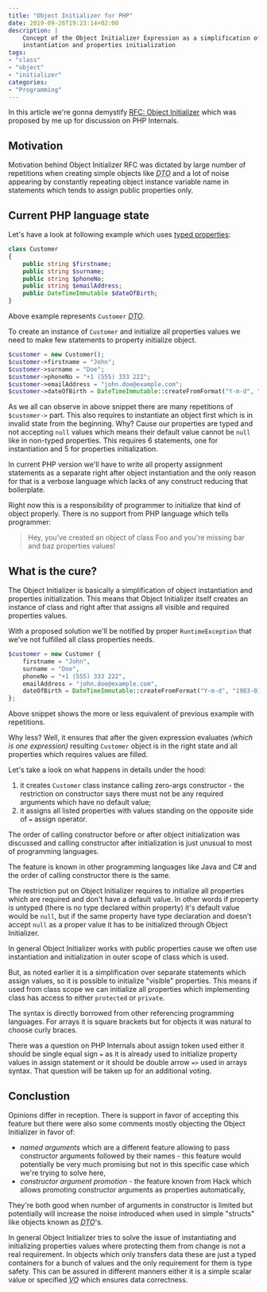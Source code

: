 ```yaml
---
title: "Object Initializer for PHP"
date: 2019-09-26T19:23:14+02:00
description: |
    Concept of the Object Initializer Expression as a simplification of object 
    instantiation and properties initialization 
tags: 
- "class"
- "object"
- "initializer"
categories:
- "Programming"
---
```


In this article we're gonna demystify 
[RFC: Object Initializer](https://wiki.php.net/rfc/object-initializer)
which was proposed by me up for discussion on PHP Internals.

## Motivation

Motivation behind Object Initializer RFC was dictated by large number of 
repetitions when creating simple objects like 
_<abbr title="Data Transfer Object">DTO</abbr>_ and 
a lot of noise appearing by constantly repeating object instance variable 
name in statements which tends to assign public properties only.

## Current PHP language state

Let's have a look at following example which uses 
[typed properties](https://wiki.php.net/rfc/typed_properties_v2):

```php
class Customer
{
    public string $firstname;
    public string $surname;
    public string $phoneNo;
    public string $emailAddress;
    public DateTimeImmutable $dateOfBirth;
}
```

Above example represents `Customer` _<abbr title="Data Transfer Object">DTO</abbr>_.

To create an instance of `Customer` and initialize all properties values we need
to make few statements to property initialize object.

```php
$customer = new Customer();
$customer->firstname = "John";
$customer->surname = "Doe";
$customer->phoneNo = "+1 (555) 333 222";
$customer->emailAddress = "john.doe@example.com";
$customer->dateOfBirth = DateTimeImmutable::createFromFormat("Y-m-d", "1983-01-01");
```

As we all can observe in above snippet there are many repetitions of `$customer->`
part. This also requires to instantiate an object first which is in invalid state 
from the beginning. Why? Cause our properties are typed and not accepting `null` 
values which means their default value cannot be `null` like in non-typed properties.
This requires 6 statements, one for instantiation and 5 for properties initialization. 

In current PHP version we'll have to write all property assignment statements 
as a separate right after object instantiation and the only reason for that 
is a verbose language which lacks of any construct reducing that boilerplate.

Right now this is a responsibility of programmer to initialize that kind of 
object properly. 
There is no support from PHP language which tells programmer:

> Hey, you've created an object of class Foo and you're missing bar 
> and baz properties values!

## What is the cure?

The Object Initializer is basically a simplification of object instantiation 
and properties initialization. 
This means that Object Initializer itself creates an instance of class 
and right after that assigns all visible and required properties values.

With a proposed solution we'll be notified by proper `RuntimeException` that 
we've not fulfilled all class properties needs.

```php
$customer = new Customer {
    firstname = "John",
    surname = "Doe",
    phoneNo = "+1 (555) 333 222",
    emailAddress = "john.doe@example.com",
    dateOfBirth = DateTimeImmutable::createFromFormat("Y-m-d", "1983-01-01")
};
```

Above snippet shows the more or less equivalent of previous example with repetitions.

Why less? Well, it ensures that after the given expression evaluates 
_(which is one expression)_ resulting `Customer` object is in the right state
and all properties which requires values are filled.

Let's take a look on what happens in details under the hood:

1. it creates `Customer` class instance calling zero-args
   constructor - the restriction on constructor says there must not be any required
   arguments which have no default value;
2. it assigns all listed properties with values standing on the opposite side of
   `=` assign operator.
   
The order of calling constructor before or after object initialization 
was discussed and calling constructor after initialization is just unusual 
to most of programming languages.

The feature is known in other programming languages like Java and C# 
and the order of calling constructor there is the same.

The restriction put on Object Initializer requires to initialize all properties 
which are required and don't have a default value. 
In other words if property is untyped (there is no type declared within property) 
it's default value would be `null`, but if the same property have type declaration 
and doesn't accept `null` as a proper value it has to be initialized through 
Object Initializer.

In general Object Initializer works with public properties cause we often use 
instantiation and initialization in outer scope of class which is used.

But, as noted earlier it is a simplification over separate statements which assign 
values, so it is possible to initialize "visible" properties. 
This means if used from class scope we can initialize all properties which 
implementing class has access to either `protected` or `private`.

The syntax is directly borrowed from other referencing programming languages. 
For arrays it is square brackets but for objects it was natural to choose 
curly braces.

There was a question on PHP Internals about assign token used either it 
should be single equal sign `=` as it is already used to initialize property 
values in assign statement or it should be double arrow `=>` used in arrays syntax.
That question will be taken up for an additional voting.

## Conclustion

Opinions differ in reception. There is support in favor of accepting this 
feature but there were also some comments mostly objecting the Object Initializer 
in favor of:

* _named arguments_ which are a different feature allowing to pass constructor 
  arguments followed by their names - this feature would potentially be very much 
  promising but not in this specific case which we're trying to solve here, 
* _constructor argument promotion_ - the feature known from Hack which allows 
  promoting constructor arguments as properties automatically, 
  
They're both good when number of arguments in constructor is limited but 
potentially will increase the noise introduced when used in simple "structs" 
like objects known as _<abbr title="Data Transfer Object">DTO</abbr>_'s.

In general Object Initializer tries to solve the issue of instantiating and 
initializing properties values where protecting them from change is not 
a real requirement. 
In objects which only transfers data these are just a typed containers for 
a bunch of values and the only requirement for them is type safety. 
This can be assured in different manners either it is a simple scalar value 
or specified _<abbr title="Value Object">VO</abbr>_ which ensures data 
correctness.
